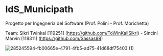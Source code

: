 # IdS_Municipath
Progetto per Ingegneria del Software (Prof. Polini - Prof. Morichetta) 

Team: Sikri Twinkal [119251] (https://github.com/ToWinKallSikri)  - Sincini Marvin [118311] (https://github.com/Sassas98)


![285245594-fb00665e-4791-4fb5-ad75-41d68df75403 (1)](https://github.com/ToWinKallSikri/IdS_Municipath/assets/118466836/f36ece69-d313-49b2-81cf-caf6498e058c)
 
